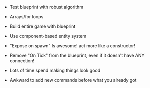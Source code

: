 *   Test blueprint with robust algorithm
*   Arrays/for loops
*   Build entire game with blueprint
*   Use component-based entity system

*   "Expose on spawn" Is awesome! act more like a constructor!

*   Remove "On Tick" from the blueprint, even if it doesn't have ANY connection!

*   Lots of time spend making things look good
*   Awkward to add new commands before what you already got
